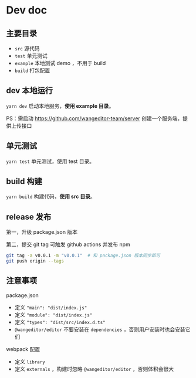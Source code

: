 # Dev doc

## 主要目录

- `src` 源代码
- `test` 单元测试
- `example` 本地测试 demo ，不用于 build
- `build` 打包配置

## dev 本地运行

`yarn dev` 启动本地服务，**使用 example 目录**。

PS：需启动 https://github.com/wangeditor-team/server 创建一个服务端，提供上传接口

## 单元测试

`yarn test` 单元测试，使用 test 目录。

## build 构建

`yarn build` 构建代码，**使用 src 目录**。

## release 发布

第一，升级 package.json 版本

第二，提交 git tag 可触发 github actions 并发布 npm

```sh
git tag -a v0.0.1 -m "v0.0.1"  # 和 package.json 版本同步即可
git push origin --tags
```

## 注意事项

package.json
- 定义 `"main": "dist/index.js"`
- 定义 `"module": "dist/index.js"`
- 定义 `"types": "dist/src/index.d.ts"`
- `@wangeditor/editor` 不要安装在 `dependencies` ，否则用户安装时也会安装它们

webpack 配置
- 定义 `library`
- 定义 `externals` ，构建时忽略 `@wangeditor/editor` ，否则体积会很大
